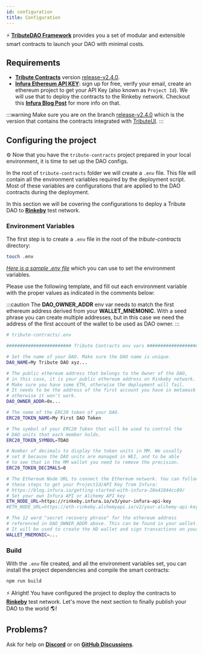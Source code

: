 ```yaml
---
id: configuration
title: Configuration
---
```


⚡️ **[TributeDAO Framework](https://github.com/openlawteam/tribute-contracts)** provides you a set of modular and extensible smart contracts to launch your DAO with minimal costs.

## Requirements

- **[Tribute Contracts](https://github.com/openlawteam/tribute-contracts/tree/release-v2.4.0)** version [release-v2.4.0](https://github.com/openlawteam/tribute-contracts/tree/release-v2.4.0).
- **[Infura Ethereum API KEY](https://infura.io/product/ethereum)**: sign up for free, verify your email, create an ethereum project to get your API Key (also known as `Project Id`). We will use that to deploy the contracts to the Rinkeby network. Checkout this **[Infura Blog Post](https://blog.infura.io/getting-started-with-infura-28e41844cc89/)** for more info on that.

:::warning
Make sure you are on the branch [release-v2.4.0](https://github.com/openlawteam/tribute-contracts/tree/release-v2.4.0) which is the version that contains the contracts integrated with [TributeUI](https://github.com/openlawteam/tribute-ui).
:::

## Configuring the project

⚙️ Now that you have the `tribute-contracts` project prepared in your local environment, it is time to set up the DAO configs.

In the root of `tribute-contracts` folder we will create a `.env` file. This file will contain all the environment variables required by the deployment script. Most of these variables are configurations that are applied to the DAO contracts during the deployment.

In this section we will be covering the configurations to deploy a Tribute DAO to **[Rinkeby](https://rinkeby.etherscan.io/)** test network.

### Environment Variables

The first step is to create a `.env` file in the root of the _tribute-contracts_ directory:

```bash
touch .env
```

_[Here is a sample .env file](https://github.com/openlawteam/tribute-contracts/blob/master/.sample.env)_ which you can use to set the environment variables.

Please use the following template, and fill out each environment variable with the proper values as indicated in the comments below:

:::caution
The **DAO_OWNER_ADDR** env var needs to match the first ethereum address derived from your **WALLET_MNEMONIC**. With a seed phrase you can create multiple addresses, but in this case we need the address of the first account of the wallet to be used as DAO owner.
:::

```bash
# tribute-contracts/.env

######################## Tribute Contracts env vars ########################

# Set the name of your DAO. Make sure the DAO name is unique.
DAO_NAME=My Tribute DAO xyz...

# The public ethereum address that belongs to the Owner of the DAO,
# in this case, it is your public ethereum address on Rinkeby network.
# Make sure you have some ETH, otherwise the deployment will fail.
# It needs to be the address of the first account you have in metamask accounts,
# otherwise it won't work.
DAO_OWNER_ADDR=0x...

# The name of the ERC20 token of your DAO.
ERC20_TOKEN_NAME=My First DAO Token

# The symbol of your ERC20 Token that will be used to control the
# DAO units that each member holds.
ERC20_TOKEN_SYMBOL=TDAO

# Number of decimals to display the token units in MM. We usually
# set 0 because the DAO units are managed in WEI, and to be able
# to see that in the MM wallet you need to remove the precision.
ERC20_TOKEN_DECIMALS=0

# The Ethereum Node URL to connect the Ethereum network. You can follow
# these steps to get your ProjectId/API Key from Infura:
# https://blog.infura.io/getting-started-with-infura-28e41844cc89/
# Set your own Infura API or Alchemy API key
ETH_NODE_URL=https://rinkeby.infura.io/v3/your-infura-api-key
#ETH_NODE_URL=https://eth-rinkeby.alchemyapi.io/v2/your-alchemy-api-key

# The 12 word "secret recovery phrase" for the ethereum address
# referenced in DAO_OWNER_ADDR above. This can be found in your wallet.
# It will be used to create the HD wallet and sign transactions on your behalf.
WALLET_MNEMONIC=...
```

### Build

With the `.env` file created, and all the environment variables set, you can install the project dependencies and compile the smart contracts:

```bash
npm run build
```

⚡️ Alright! You have configured the project to deploy the contracts to **[Rinkeby](https://rinkeby.etherscan.io/)** test network. Let's move the next section to finally publish your DAO to the world 🌎!

## Problems?

Ask for help on **[Discord](https://discord.gg/xXMA2DYqNf)** or on **[GitHub Discussions](https://github.com/openlawteam/tribute-contracts/discussions/new)**.
